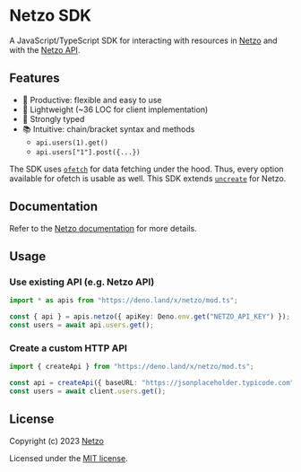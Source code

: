 # Netzo SDK

A JavaScript/TypeScript SDK for interacting with resources in
[Netzo](https://app.netzo.io) and with the
[Netzo API](https://netzo.io/docs/api/introduction).

## Features

- 🚀 Productive: flexible and easy to use
- 🪽 Lightweight (~36 LOC for client implementation)
- 🦾 Strongly typed
- 📚 Intuitive: chain/bracket syntax and methods
  - `api.users(1).get()`
  - `api.users["1"].post({...})`

The SDK uses [`ofetch`](https://github.com/unjs/ofetch) for data fetching under
the hood. Thus, every option available for ofetch is usable as well. This SDK
extends [`uncreate`](https://github.com/johannschopplich/uncreate) for Netzo.

## Documentation

Refer to the
[Netzo documentation](https://netzo.io/docs/getting-started/introduction) for
more details.

## Usage

### Use existing API (e.g. Netzo API)

```ts
import * as apis from "https://deno.land/x/netzo/mod.ts";

const { api } = apis.netzo({ apiKey: Deno.env.get("NETZO_API_KEY") });
const users = await api.users.get();
```

### Create a custom HTTP API

```ts
import { createApi } from "https://deno.land/x/netzo/mod.ts";

const api = createApi({ baseURL: "https://jsonplaceholder.typicode.com" });
const users = await client.users.get();
```

## License

Copyright (c) 2023 [Netzo](https://netzo.io)

Licensed under the [MIT license](../../license).
